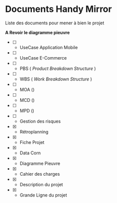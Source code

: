 # Documents Handy Mirror

Liste des documents pour mener à bien le projet

**A Revoir le diagramme pieuvre**

-   [ ] -   UseCase Application Mobile
-   [ ] -   UseCase E-Commerce
-   [ ] -   PBS ( _Product Breakdown Structure_ )
-   [ ] -   WBS ( _Work Breakdown Structure_ )
-   [ ] -   MOA ()
-   [ ] -   MCD ()
-   [ ] -   MPD ()
-   [ ] -   Gestion des risques
-   [X] -   Rétroplanning
-   [x] -   Fiche Projet
-   [x] -   Data Corn
-   [x] -   Diagramme Pieuvre
-   [x] -   Cahier des charges
-   [x] -   Description du projet
-   [x] -   Grande Ligne du projet
